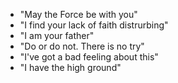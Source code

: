 - "May the Force be with you"
- "I find your lack of faith distrurbing"
- "I am your father"
- "Do or do not. There is no try"
- "I've got a bad feeling about this"
- "I have the high ground"
